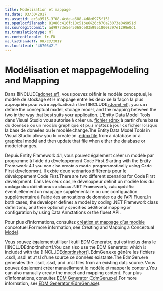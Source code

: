 ```yaml
---
title: Modélisation et mappage
ms.date: 03/30/2017
ms.assetid: ec8a9515-3708-4cde-a688-4d8e6975f150
ms.openlocfilehash: 81080c416fd18c51be6626cb70a23073e049051d
ms.sourcegitcommit: ad99773e5e45068ce03b99518008397e1299e0d1
ms.translationtype: MT
ms.contentlocale: fr-FR
ms.lasthandoff: 09/23/2018
ms.locfileid: "46705421"
---
```

# <a name="modeling-and-mapping"></a><span data-ttu-id="82a66-102">Modélisation et mappage</span><span class="sxs-lookup"><span data-stu-id="82a66-102">Modeling and Mapping</span></span>
<span data-ttu-id="82a66-103">Dans [!INCLUDE[adonet_ef](../../../../../includes/adonet-ef-md.md)], vous pouvez définir le modèle conceptuel, le modèle de stockage et le mappage entre les deux de la façon la plus appropriée pour votre application.</span><span class="sxs-lookup"><span data-stu-id="82a66-103">In the [!INCLUDE[adonet_ef](../../../../../includes/adonet-ef-md.md)], you can define the conceptual model, storage model, and the mapping between the two in the way that best suits your application.</span></span> <span data-ttu-id="82a66-104">L’Entity Data Model Tools dans Visual Studio vous autorise à créer un. [fichier edmx](https://msdn.microsoft.com/library/f4c8e7ce-1db6-417e-9759-15f8b55155d4) à partir d’une base de données ou un modèle graphique et puis mettez à jour ce fichier lorsque la base de données ou le modèle change.</span><span class="sxs-lookup"><span data-stu-id="82a66-104">The Entity Data Model Tools in Visual Studio allow you to create an .[edmx file](https://msdn.microsoft.com/library/f4c8e7ce-1db6-417e-9759-15f8b55155d4) from a database or a graphical model and then update that file when either the database or model changes.</span></span>  
  
 <span data-ttu-id="82a66-105">Depuis Entity Framework 4.1, vous pouvez également créer un modèle par programme à l’aide du développement Code First.</span><span class="sxs-lookup"><span data-stu-id="82a66-105">Starting with the Entity Framework 4.1 you can also create a model programmatically using Code First development.</span></span> <span data-ttu-id="82a66-106">Il existe deux scénarios différents pour le développement Code First.</span><span class="sxs-lookup"><span data-stu-id="82a66-106">There are two different scenarios for Code First development.</span></span> <span data-ttu-id="82a66-107">Dans les deux cas, le développeur définit un modèle lors du codage des définitions de classe .NET Framework, puis spécifie éventuellement un mappage supplémentaire ou une configuration supplémentaire à l'aide des annotations de données ou de l'API Fluent.</span><span class="sxs-lookup"><span data-stu-id="82a66-107">In both cases, the developer defines a model by coding .NET Framework class definitions, and then optionally specifies additional mapping or configuration by using Data Annotations or the fluent API.</span></span>  
  
 <span data-ttu-id="82a66-108">Pour plus d’informations, consultez [création et mappage d’un modèle conceptuel](https://go.microsoft.com/fwlink/?LinkId=235016).</span><span class="sxs-lookup"><span data-stu-id="82a66-108">For more information, see [Creating and Mapping a Conceptual Model](https://go.microsoft.com/fwlink/?LinkId=235016).</span></span>  
  
 <span data-ttu-id="82a66-109">Vous pouvez également utiliser l’outil EDM Generator, qui est inclus dans le [!INCLUDE[dnprdnshort](../../../../../includes/dnprdnshort-md.md)].</span><span class="sxs-lookup"><span data-stu-id="82a66-109">You can also use the EDM Generator, which is included with the [!INCLUDE[dnprdnshort](../../../../../includes/dnprdnshort-md.md)].</span></span> <span data-ttu-id="82a66-110">EdmGen.exe génère les fichiers .csdl, .ssdl et .msl d'une source de données existante.</span><span class="sxs-lookup"><span data-stu-id="82a66-110">The EdmGen.exe generates the .csdl, .ssdl, and .msl files from an existing data source.</span></span> <span data-ttu-id="82a66-111">Vous pouvez également créer manuellement le modèle et mapper le contenu.</span><span class="sxs-lookup"><span data-stu-id="82a66-111">You can also manually create the model and mapping content.</span></span> <span data-ttu-id="82a66-112">Pour plus d’informations, consultez [EDM Generator (EdmGen.exe)](../../../../../docs/framework/data/adonet/ef/edm-generator-edmgen-exe.md).</span><span class="sxs-lookup"><span data-stu-id="82a66-112">For more information, see [EDM Generator (EdmGen.exe)](../../../../../docs/framework/data/adonet/ef/edm-generator-edmgen-exe.md).</span></span>
